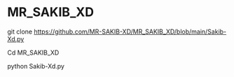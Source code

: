 # MR_SAKIB_XD


git clone https://github.com/MR-SAKIB-XD/MR_SAKIB_XD/blob/main/Sakib-Xd.py

Cd MR_SAKIB_XD

python Sakib-Xd.py
